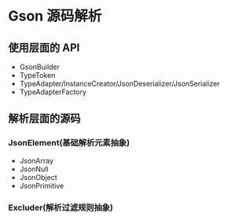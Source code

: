 # Gson 源码解析

## 使用层面的 API

- GsonBuilder
- TypeToken
- TypeAdapter/InstanceCreator/JsonDeserializer/JsonSerializer
- TypeAdapterFactory

## 解析层面的源码

### JsonElement(基础解析元素抽象)

- JsonArray
- JsonNull
- JsonObject
- JsonPrimitive

### Excluder(解析过滤规则抽象)
